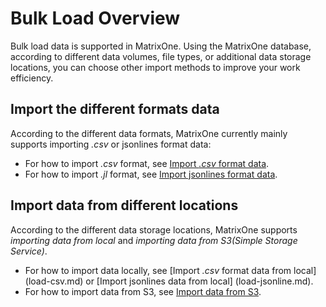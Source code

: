 # Bulk Load Overview

Bulk load data is supported in MatrixOne. Using the MatrixOne database, according to different data volumes, file types, or additional data storage locations, you can choose other import methods to improve your work efficiency.

## Import the different formats data

According to the different data formats, MatrixOne currently mainly supports importing *.csv* or jsonlines format data:

- For how to import *.csv* format, see [Import *.csv* format data](load-csv.md).
- For how to import *.jl* format, see [Import jsonlines format data](load-jsonline.md).

## Import data from different locations

According to the different data storage locations, MatrixOne supports *importing data from local* and *importing data from S3(Simple Storage Service)*.

- For how to import data locally, see [Import *.csv* format data from local] (load-csv.md) or [Import jsonlines data from local] (load-jsonline.md).
- For how to import data from S3, see [Import data from S3](load-s3.md).
